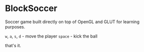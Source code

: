 BlockSoccer
===========

Soccer game built directly on top of OpenGL and GLUT for learning purposes.

```w```, ```a```, ```s```, ```d``` - move the player
```space``` - kick the ball

that's it.
